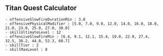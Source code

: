 ## Titan Quest Calculator

    - offensiveSlowFireDurationMin : 3.0
    - offensivePhysicalModifier : [5.0, 7.0, 9.0, 12.0, 14.0, 16.0, 18.0, 21.0, 23.0, 25.0, 27.0, 30.0]
    - skillUltimateLevel : 12
    - offensiveSlowFireMin : [6.4, 9.1, 12.1, 15.4, 19.0, 22.9, 27.4, 32.5, 38.2, 44.8, 52.3, 60.7]
    - skillTier : 2
    - skillMaxLevel : 8
